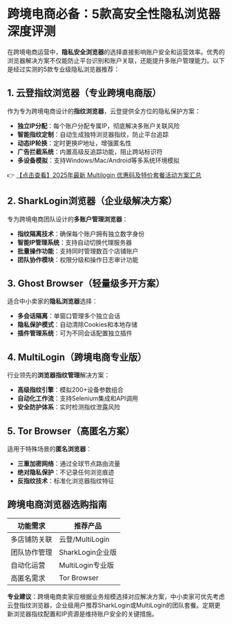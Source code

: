 # 跨境电商必备：5款高安全性隐私浏览器深度评测

在跨境电商运营中，**隐私安全浏览器**的选择直接影响账户安全和运营效率。优秀的浏览器解决方案不仅能防止平台识别和账户关联，还能提升多账户管理能力。以下是经过实测的5款专业级隐私浏览器推荐：

## 1. 云登指纹浏览器（专业跨境电商版）

作为专为跨境电商设计的**指纹浏览器**，云登提供全方位的隐私保护方案：

- **独立IP分配**：每个账户分配专属IP，彻底解决多账户关联风险
- **智能指纹定制**：自动生成独特浏览器指纹，防止平台追踪
- **动态IP轮换**：定时更换IP地址，增强匿名性
- **广告拦截系统**：内置高级反追踪功能，阻止跨站标识符
- **多设备模拟**：支持Windows/Mac/Android等多系统环境模拟

👉 [【点击查看】2025年最新 Multilogin 优惠码及特价套餐活动方案汇总](https://bit.ly/multIlogin)

## 2. SharkLogin浏览器（企业级解决方案）

专为跨境电商团队设计的**多账户管理浏览器**：

- **指纹隔离技术**：确保每个账户拥有独立数字身份
- **智能IP管理系统**：支持自动切换代理服务器
- **批量操作功能**：支持同时管理数百个店铺账户
- **团队协作模块**：权限分级和操作日志审计功能

## 3. Ghost Browser（轻量级多开方案）

适合中小卖家的**隐私浏览器**选择：

- **多会话隔离**：单窗口管理多个独立会话
- **隐私保护模式**：自动清除Cookies和本地存储
- **插件管理系统**：可为不同会话配置独立插件

## 4. MultiLogin（跨境电商专业版）

行业领先的**浏览器指纹管理**解决方案：

- **高级指纹引擎**：模拟200+设备参数组合
- **自动化工作流**：支持Selenium集成和API调用
- **安全防护体系**：实时检测指纹泄露风险

## 5. Tor Browser（高匿名方案）

适用于特殊场景的**匿名浏览器**：

- **三重加密网络**：通过全球节点路由流量
- **绝对隐私保护**：不记录任何浏览痕迹
- **反指纹技术**：标准化浏览器指纹特征

## 跨境电商浏览器选购指南

| 功能需求        | 推荐产品                 |
|----------------|-------------------------|
| 多店铺防关联    | 云登/MultiLogin         |
| 团队协作管理    | SharkLogin企业版        |
| 自动化运营      | MultiLogin专业版        |
| 高匿名需求      | Tor Browser             |

**专业建议**：跨境电商卖家应根据业务规模选择对应解决方案，中小卖家可优先考虑云登指纹浏览器，企业级用户推荐SharkLogin或MultiLogin的团队套餐。定期更新浏览器指纹配置和IP资源是维持账户安全的关键措施。